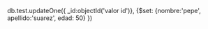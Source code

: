 db.test.updateOne({
    _id:objectId('valor id')},
    {$set: {nombre:'pepe', apellido:'suarez', edad: 50}
})